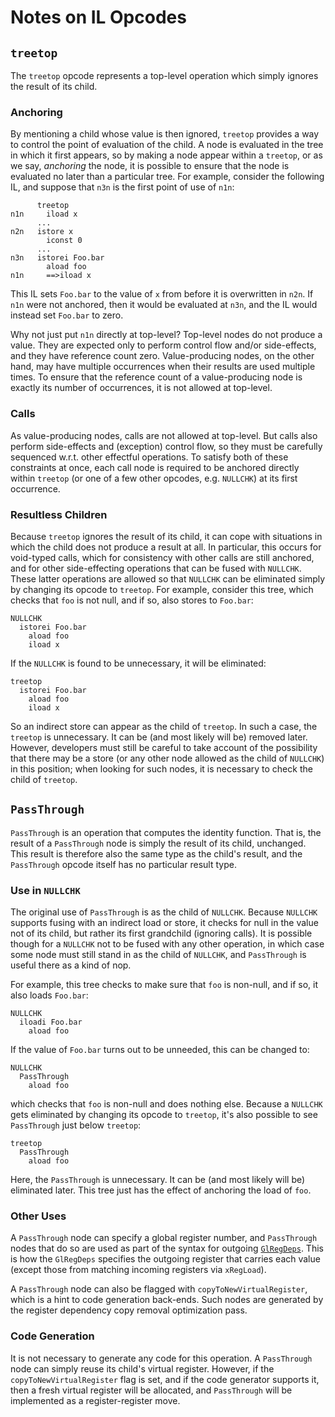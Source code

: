 <!--
Copyright IBM Corp. and others 2022

This program and the accompanying materials are made available under
the terms of the Eclipse Public License 2.0 which accompanies this
distribution and is available at https://www.eclipse.org/legal/epl-2.0/
or the Apache License, Version 2.0 which accompanies this distribution and
is available at https://www.apache.org/licenses/LICENSE-2.0.

This Source Code may also be made available under the following
Secondary Licenses when the conditions for such availability set
forth in the Eclipse Public License, v. 2.0 are satisfied: GNU
General Public License, version 2 with the GNU Classpath
Exception [1] and GNU General Public License, version 2 with the
OpenJDK Assembly Exception [2].

[1] https://www.gnu.org/software/classpath/license.html
[2] https://openjdk.org/legal/assembly-exception.html

SPDX-License-Identifier: EPL-2.0 OR Apache-2.0 OR GPL-2.0 WITH Classpath-exception-2.0 OR LicenseRef-GPL-2.0 WITH Assembly-exception
-->

# Notes on IL Opcodes


## `treetop`

The `treetop` opcode represents a top-level operation which simply ignores the result of its child.


### Anchoring

By mentioning a child whose value is then ignored, `treetop` provides a way to control the point of evaluation of the child. A node is evaluated in the tree in which it first appears, so by making a node appear within a `treetop`, or as we say, *anchoring* the node, it is possible to ensure that the node is evaluated no later than a particular tree. For example, consider the following IL, and suppose that `n3n` is the first point of use of `n1n`:
```
      treetop
n1n     iload x
      ...
n2n   istore x
        iconst 0
      ...
n3n   istorei Foo.bar
        aload foo
n1n     ==>iload x
```
This IL sets `Foo.bar` to the value of `x` from before it is overwritten in `n2n`. If `n1n` were not anchored, then it would be evaluated at `n3n`, and the IL would instead set `Foo.bar` to zero.

Why not just put `n1n` directly at top-level? Top-level nodes do not produce a value. They are expected only to perform control flow and/or side-effects, and they have reference count zero. Value-producing nodes, on the other hand, may have multiple occurrences when their results are used multiple times. To ensure that the reference count of a value-producing node is exactly its number of occurrences, it is not allowed at top-level.


### Calls

As value-producing nodes, calls are not allowed at top-level. But calls also perform side-effects and (exception) control flow, so they must be carefully sequenced w.r.t. other effectful operations. To satisfy both of these constraints at once, each call node is required to be anchored directly within `treetop` (or one of a few other opcodes, e.g. `NULLCHK`) at its first occurrence.


### Resultless Children

Because `treetop` ignores the result of its child, it can cope with situations in which the child does not produce a result at all. In particular, this occurs for void-typed calls, which for consistency with other calls are still anchored, and for other side-effecting operations that can be fused with `NULLCHK`. These latter operations are allowed so that `NULLCHK` can be eliminated simply by changing its opcode to `treetop`. For example, consider this tree, which checks that `foo` is not null, and if so, also stores to `Foo.bar`:
```
NULLCHK
  istorei Foo.bar
    aload foo
    iload x
```
If the `NULLCHK` is found to be unnecessary, it will be eliminated:
```
treetop
  istorei Foo.bar
    aload foo
    iload x
```
So an indirect store can appear as the child of `treetop`. In such a case, the `treetop` is unnecessary. It can be (and most likely will be) removed later. However, developers must still be careful to take account of the possibility that there may be a store (or any other node allowed as the child of `NULLCHK`) in this position; when looking for such nodes, it is necessary to check the child of `treetop`.


## `PassThrough`

`PassThrough` is an operation that computes the identity function. That is, the result of a `PassThrough` node is simply the result of its child, unchanged. This result is therefore also the same type as the child's result, and the `PassThrough` opcode itself has no particular result type.


### Use in `NULLCHK`

The original use of `PassThrough` is as the child of `NULLCHK`. Because `NULLCHK` supports fusing with an indirect load or store, it checks for null in the value not of its child, but rather its first grandchild (ignoring calls). It is possible though for a `NULLCHK` not to be fused with any other operation, in which case some node must still stand in as the child of `NULLCHK`, and `PassThrough` is useful there as a kind of nop.

For example, this tree checks to make sure that `foo` is non-null, and if so, it also loads `Foo.bar`:
```
NULLCHK
  iloadi Foo.bar
    aload foo
```
If the value of `Foo.bar` turns out to be unneeded, this can be changed to:
```
NULLCHK
  PassThrough
    aload foo
```
which checks that `foo` is non-null and does nothing else. Because a `NULLCHK` gets eliminated by changing its opcode to `treetop`, it's also possible to see `PassThrough` just below `treetop`:
```
treetop
  PassThrough
    aload foo
```
Here, the `PassThrough` is unnecessary. It can be (and most likely will be) eliminated later. This tree just has the effect of anchoring the load of `foo`.


### Other Uses

A `PassThrough` node can specify a global register number, and `PassThrough` nodes that do so are used as part of the syntax for outgoing [`GlRegDeps`](GlRegDeps.md). This is how the `GlRegDeps` specifies the outgoing register that carries each value (except those from matching incoming registers via `xRegLoad`).

A `PassThrough` node can also be flagged with `copyToNewVirtualRegister`, which is a hint to code generation back-ends. Such nodes are generated by the register dependency copy removal optimization pass.


### Code Generation

It is not necessary to generate any code for this operation. A `PassThrough` node can simply reuse its child's virtual register. However, if the `copyToNewVirtualRegister` flag is set, and if the code generator supports it, then a fresh virtual register will be allocated, and `PassThrough` will be implemented as a register-register move.
